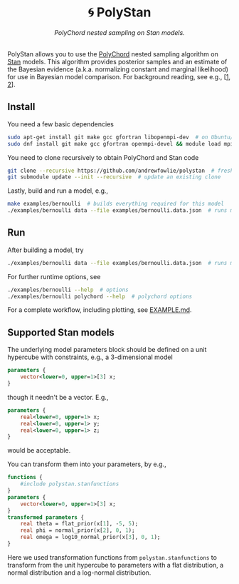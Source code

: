 <h1 align="center">
 🌀 PolyStan
</h1>

<div align="center">
<i>PolyChord nested sampling on Stan models. </i>
</div>
<br>

PolyStan allows you to use the [PolyChord](https://github.com/PolyChord) nested sampling algorithm on [Stan](https://mc-stan.org/docs/reference-manual/blocks.html) models. This algorithm provides posterior samples and an estimate of the Bayesian evidence (a.k.a. normalizing constant and marginal likelihood) for use in Bayesian model comparison. For background reading, see e.g., [[1](https://arxiv.org/abs/2205.15570), [2](https://arxiv.org/abs/1502.01856)].

## Install

You need a few basic dependencies
```bash
sudo apt-get install git make gcc gfortran libopenmpi-dev  # on Ubuntu/debian
sudo dnf install git make gcc gfortran openmpi-devel && module load mpi/openmpi-$(uname -m)  # Fedora
```

You need to clone recursively to obtain PolyChord and Stan code
```bash
git clone --recursive https://github.com/andrewfowlie/polystan  # fresh clone
git submodule update --init --recursive  # update an existing clone
```
Lastly, build and run a model, e.g.,
```bash
make examples/bernoulli  # builds everything required for this model
./examples/bernoulli data --file examples/bernoulli.data.json  # runs model
```
## Run

After building a model, try
```bash
./examples/bernoulli data --file examples/bernoulli.data.json  # runs model
```
For further runtime options, see
```bash
./examples/bernoulli --help  # options
./examples/bernoulli polychord --help  # polychord options
```

For a complete workflow, including plotting, see [EXAMPLE.md](EXAMPLE.md).


## Supported Stan models

The underlying model parameters block should be defined on a unit hypercube with constraints, e.g., a 3-dimensional model
```stan
parameters {
    vector<lower=0, upper=1>[3] x;
}
```
though it needn't be a vector. E.g.,
```stan    
parameters {
    real<lower=0, upper=1> x;
    real<lower=0, upper=1> y;
    real<lower=0, upper=1> z;
}
```
would be acceptable.

You can transform them into your parameters, by e.g.,
```stan
functions {
    #include polystan.stanfunctions
}
parameters {
    vector<lower=0, upper=1>[3] x;
}
transformed parameters {
    real theta = flat_prior(x[1], -5, 5);
    real phi = normal_prior(x[2], 0, 1);
    real omega = log10_normal_prior(x[3], 0, 1);
}
```
Here we used transformation functions from `polystan.stanfunctions` to transform from the unit hypercube to parameters with a flat distribution, a normal distribution and a log-normal distribution.
